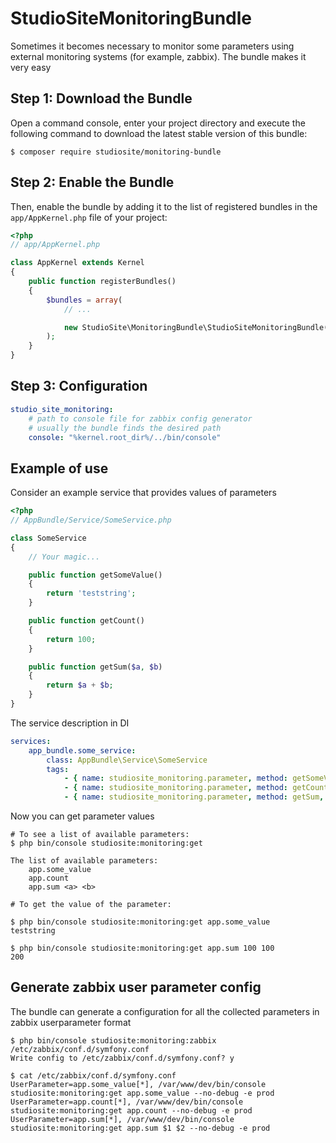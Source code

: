 StudioSiteMonitoringBundle
=====================

Sometimes it becomes necessary to monitor some parameters using external monitoring systems (for example, zabbix). The bundle makes it very easy

Step 1: Download the Bundle
---------------------------

Open a command console, enter your project directory and execute the
following command to download the latest stable version of this bundle:

```console
$ composer require studiosite/monitoring-bundle
```

Step 2: Enable the Bundle
-------------------------

Then, enable the bundle by adding it to the list of registered bundles
in the `app/AppKernel.php` file of your project:

```php
<?php
// app/AppKernel.php

class AppKernel extends Kernel
{
    public function registerBundles()
    {
        $bundles = array(
            // ...

            new StudioSite\MonitoringBundle\StudioSiteMonitoringBundle(),
        );
    }
}
```

Step 3: Configuration
-------------------------------------
```yml
studio_site_monitoring:
    # path to console file for zabbix config generator
    # usually the bundle finds the desired path
    console: "%kernel.root_dir%/../bin/console"
```

Example of use
--------------

Consider an example service that provides values of parameters
```php
<?php
// AppBundle/Service/SomeService.php

class SomeService
{
    // Your magic...

    public function getSomeValue()
    {
        return 'teststring';
    }

    public function getCount()
    {
        return 100;
    }

    public function getSum($a, $b)
    {
        return $a + $b;
    }
}
```
The service description in DI

```yml
services:
    app_bundle.some_service:
        class: AppBundle\Service\SomeService
        tags:
            - { name: studiosite_monitoring.parameter, method: getSomeValue, key: app.some_value }
            - { name: studiosite_monitoring.parameter, method: getCount, key: app.count }
            - { name: studiosite_monitoring.parameter, method: getSum, key: app.sum }
```

Now you can get parameter values

```console
# To see a list of available parameters:
$ php bin/console studiosite:monitoring:get

The list of available parameters:
    app.some_value
    app.count
    app.sum <a> <b>

# To get the value of the parameter:

$ php bin/console studiosite:monitoring:get app.some_value
teststring

$ php bin/console studiosite:monitoring:get app.sum 100 100
200
```

Generate zabbix user parameter config
-------------------------------------

The bundle can generate a configuration for all the collected parameters in zabbix userparameter format

```console
$ php bin/console studiosite:monitoring:zabbix /etc/zabbix/conf.d/symfony.conf
Write config to /etc/zabbix/conf.d/symfony.conf? y

$ cat /etc/zabbix/conf.d/symfony.conf
UserParameter=app.some_value[*], /var/www/dev/bin/console studiosite:monitoring:get app.some_value --no-debug -e prod
UserParameter=app.count[*], /var/www/dev/bin/console studiosite:monitoring:get app.count --no-debug -e prod
UserParameter=app.sum[*], /var/www/dev/bin/console studiosite:monitoring:get app.sum $1 $2 --no-debug -e prod
```
